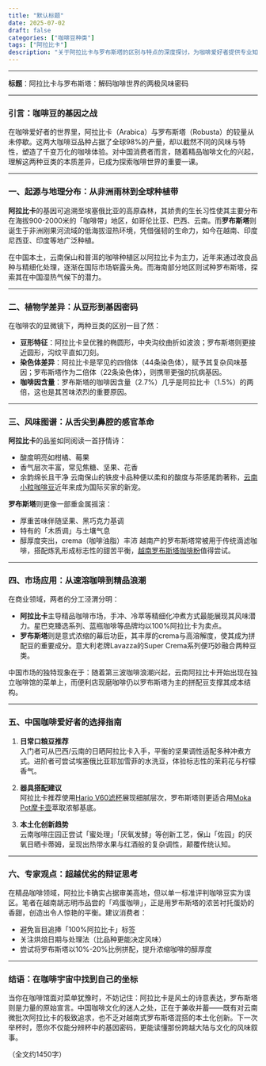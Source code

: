 ```yaml
---
title: "默认标题"
date: 2025-07-02
draft: false
categories: ["咖啡豆种类"]
tags: ["阿拉比卡"]
description: "关于阿拉比卡与罗布斯塔的区别与特点的深度探讨，为咖啡爱好者提供专业知识和实用指南。"
---
```


---
**标题**：阿拉比卡与罗布斯塔：解码咖啡世界的两极风味密码

---

### 引言：咖啡豆的基因之战
在咖啡爱好者的世界里，阿拉比卡（Arabica）与罗布斯塔（Robusta）的较量从未停歇。这两大咖啡豆品种占据了全球98%的产量，却以截然不同的风味与特性，塑造了千变万化的咖啡体验。对中国消费者而言，随着精品咖啡文化的兴起，理解这两种豆类的本质差异，已成为探索咖啡世界的重要一课。

---

### 一、起源与地理分布：从非洲雨林到全球种植带
**阿拉比卡**的基因可追溯至埃塞俄比亚的高原森林，其娇贵的生长习性使其主要分布在海拔900-2000米的「咖啡带」地区，如哥伦比亚、巴西、云南。而**罗布斯塔**则诞生于非洲刚果河流域的低海拔湿热环境，凭借强韧的生命力，如今在越南、印度尼西亚、印度等地广泛种植。

在中国本土，云南保山和普洱的咖啡种植区以阿拉比卡为主力，近年来通过改良品种与精细化处理，逐渐在国际市场崭露头角。而海南部分地区则试种罗布斯塔，探索其在中国湿热气候下的潜力。

---

### 二、植物学差异：从豆形到基因密码
在咖啡农的显微镜下，两种豆类的区别一目了然：
- **豆形特征**：阿拉比卡呈优雅的椭圆形，中央沟纹曲折如波浪；罗布斯塔则更接近圆形，沟纹平直如刀刻。
- **染色体差异**：阿拉比卡是罕见的四倍体（44条染色体），赋予其复杂风味基因；罗布斯塔作为二倍体（22条染色体），则携带更强的抗病基因。
- **咖啡因含量**：罗布斯塔的咖啡因含量（2.7%）几乎是阿拉比卡（1.5%）的两倍，这也是其苦味浓烈的重要原因。

---

### 三、风味图谱：从舌尖到鼻腔的感官革命
**阿拉比卡**的品鉴如同阅读一首抒情诗：
- 酸度明亮如柑橘、莓果
- 香气层次丰富，常见焦糖、坚果、花香
- 余韵绵长且干净
云南保山的铁皮卡品种便以柔和的酸度与茶感尾韵著称，[云南小粒咖啡豆](https://www.amazon.com/s?k=%E4%BA%91%E5%8D%97%E5%B0%8F%E7%B2%92%E5%92%96%E5%95%A1%E8%B1%86&tag=coffeeprism-20)近年来成为国际买家的新宠。

**罗布斯塔**则更像一部重金属摇滚：
- 厚重苦味伴随坚果、黑巧克力基调
- 特有的「木质调」与土壤气息
- 醇厚度突出，crema（咖啡油脂）丰沛
越南产的罗布斯塔常被用于传统滴滤咖啡，搭配炼乳形成标志性的甜苦平衡，[越南罗布斯塔咖啡粉](https://www.amazon.com/s?k=%E8%B6%8A%E5%8D%97%E7%BD%97%E5%B8%83%E6%96%AF%E5%A1%94%E5%92%96%E5%95%A1%E7%B2%89&tag=coffeeprism-20)值得尝试。

---

### 四、市场应用：从速溶咖啡到精品浪潮
在商业领域，两者的分工泾渭分明：
- **阿拉比卡**主导精品咖啡市场，手冲、冷萃等精细化冲煮方式最能展现其风味潜力。星巴克臻选系列、蓝瓶咖啡等品牌均以100%阿拉比卡为卖点。
- **罗布斯塔**则是意式浓缩的幕后功臣，其丰厚的crema与高溶解度，使其成为拼配豆的重要成分。意大利老牌Lavazza的Super Crema系列便巧妙融合两种豆类。

中国市场的独特现象在于：随着第三波咖啡浪潮兴起，云南阿拉比卡开始出现在独立咖啡馆的菜单上，而便利店现磨咖啡仍以罗布斯塔为主的拼配豆支撑其成本结构。

---

### 五、中国咖啡爱好者的选择指南
1. **日常口粮豆推荐**  
   入门者可从巴西/云南的日晒阿拉比卡入手，平衡的坚果调性适配多种冲煮方式。进阶者可尝试埃塞俄比亚耶加雪菲的水洗豆，体验标志性的茉莉花与柠檬香气。

2. **器具搭配建议**  
   阿拉比卡推荐使用[Hario V60滤杯](https://www.amazon.com/s?k=Hario%20V60%E6%BB%A4%E6%9D%AF&tag=coffeeprism-20)展现细腻层次，罗布斯塔则更适合用[Moka Pot摩卡壶](https://www.amazon.com/s?k=Moka%20Pot%E6%91%A9%E5%8D%A1%E5%A3%B6&tag=coffeeprism-20)萃取浓郁基底。

3. **本土化创新趋势**  
   云南咖啡庄园正尝试「蜜处理」「厌氧发酵」等创新工艺，保山「佐园」的厌氧日晒卡蒂姆，呈现出热带水果与红酒般的复杂调性，颠覆传统认知。

---

### 六、专家观点：超越优劣的辩证思考
在精品咖啡领域，阿拉比卡确实占据审美高地，但以单一标准评判咖啡豆实为误区。笔者在越南胡志明市品尝的「鸡蛋咖啡」，正是用罗布斯塔的浓苦衬托蛋奶的香甜，创造出令人惊艳的平衡。建议消费者：
- 避免盲目追捧「100%阿拉比卡」标签
- 关注烘焙日期与处理法（比品种更能决定风味）
- 尝试将罗布斯塔以10%-20%比例拼配，提升浓缩咖啡的醇厚度

---

### 结语：在咖啡宇宙中找到自己的坐标
当你在咖啡馆面对菜单犹豫时，不妨记住：阿拉比卡是风土的诗意表达，罗布斯塔则是力量的原始宣言。中国咖啡文化的迷人之处，正在于兼收并蓄——既有对云南微批次阿拉比卡的极致追求，也不乏对越南式罗布斯塔混搭的本土化创新。下一次举杯时，愿你不仅能分辨杯中的基因密码，更能读懂那份跨越大陆与文化的风味叙事。

（全文约1450字）